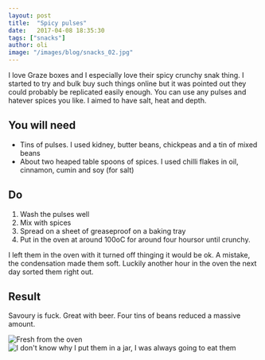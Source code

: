 ```yaml
---
layout: post
title:  "Spicy pulses"
date:   2017-04-08 18:35:30
tags: ["snacks"]
author: oli
image: "/images/blog/snacks_02.jpg"
---
```


I love Graze boxes and I especially love their spicy crunchy snak thing.  I started to try and bulk buy such things online but it was pointed out they could probably be replicated easily enough.  You can use any pulses and hatever spices you like.  I aimed to have salt, heat and depth.

## You will need

* Tins of pulses.  I used kidney, butter beans, chickpeas and a tin of mixed beans
* About two heaped table spoons of spices.  I used chilli flakes in oil, cinnamon, cumin and soy (for salt)


## Do

1. Wash the pulses well
2. Mix with spices 
3. Spread on a sheet of greaseproof on a baking tray
4. Put in the oven at around 100oC for around four hoursor until crunchy.

I left them in the oven with it turned off thinging it would be ok. A mistake, the condensation made them soft.  Luckily another hour in the oven the next day sorted them right out.


## Result

Savoury is fuck.  Great with beer.  Four tins of beans reduced a massive amount.

![Fresh from the oven](/images/blog/snacks_01.jpg)
![I don't know why I put them in a jar, I was always going to eat them](/images/blog/snacks_02.jpg)


